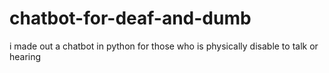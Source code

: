 # chatbot-for-deaf-and-dumb
i made out a chatbot in python for those who is physically disable to talk or hearing 
